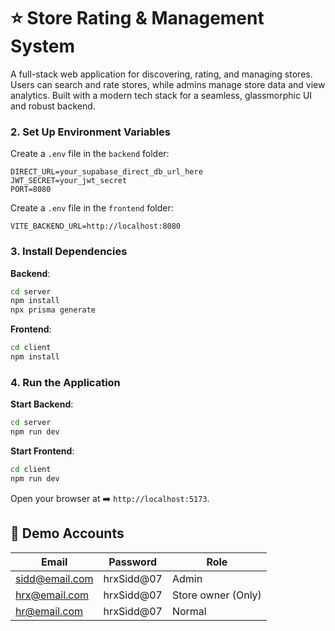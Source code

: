 # ⭐ Store Rating & Management System

A full-stack web application for discovering, rating, and managing stores. Users can search and rate stores, while admins manage store data and view analytics. Built with a modern tech stack for a seamless, glassmorphic UI and robust backend.


### 2. Set Up Environment Variables
Create a `.env` file in the `backend` folder:
```env
DIRECT_URL=your_supabase_direct_db_url_here
JWT_SECRET=your_jwt_secret
PORT=8080
```

Create a `.env` file in the `frontend` folder:
```env
VITE_BACKEND_URL=http://localhost:8080
```

### 3. Install Dependencies
**Backend**:
```bash
cd server
npm install
npx prisma generate
```

**Frontend**:
```bash
cd client
npm install
```

### 4. Run the Application
**Start Backend**:
```bash
cd server
npm run dev
```

**Start Frontend**:
```bash
cd client
npm run dev
```

Open your browser at ➡️ `http://localhost:5173`.

## 👤 Demo Accounts

| Email               | Password     | Role    |
|---------------------|--------------|---------|
| sidd@email.com      | hrxSidd@07   | Admin   |
| hrx@email.com       | hrxSidd@07   | Store owner (Only)   |
| hr@email.com        | hrxSidd@07   | Normal  |
